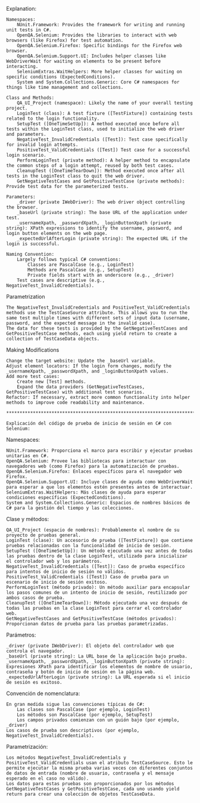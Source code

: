 Explanation:

    Namespaces:
        NUnit.Framework: Provides the framework for writing and running unit tests in C#.
        OpenQA.Selenium: Provides the libraries to interact with web browsers (like Firefox) for test automation.
        OpenQA.Selenium.Firefox: Specific bindings for the Firefox web browser.
        OpenQA.Selenium.Support.UI: Includes helper classes like WebDriverWait for waiting on elements to be present before interacting.
        SeleniumExtras.WaitHelpers: More helper classes for waiting on specific conditions (ExpectedConditions).
        System and System.Collections.Generic: Core C# namespaces for things like time management and collections.

    Class and Methods:
        QA_UI_Project (namespace): Likely the name of your overall testing project.
        LoginTest (class): A test fixture ([TestFixture]) containing tests related to the login functionality.
        SetupTest ([OneTimeSetUp]): A method executed once before all tests within the LoginTest class, used to initialize the web driver and parameters.
        NegativeTest_InvalidCredentials ([Test]): Test case specifically for invalid login attempts.
        PositiveTest_ValidCredentials ([Test]) Test case for a successful login scenario.
        PerformLoginTest (private method): A helper method to encapsulate the common steps of a login attempt, reused by both test cases.
        CleanupTest ([OneTimeTearDown]): Method executed once after all tests in the LoginTest class to quit the web driver.
        GetNegativeTestCases and GetPositiveTestCase (private methods): Provide test data for the parameterized tests.

    Parameters:
        _driver (private IWebDriver): The web driver object controlling the browser.
        _baseUrl (private string): The base URL of the application under test.
        _usernameXpath, _passwordXpath, _loginButtonXpath (private string): XPath expressions to identify the username, password, and login button elements on the web page.
        _expectedUrlAfterLogin (private string): The expected URL if the login is successful.

    Naming Convention:
        Largely follows typical C# conventions:
            Classes are PascalCase (e.g., LoginTest)
            Methods are PascalCase (e.g., SetupTest)
            Private fields start with an underscore (e.g., _driver)
        Test cases are descriptive (e.g., NegativeTest_InvalidCredentials).

Parametrization

    The NegativeTest_InvalidCredentials and PositiveTest_ValidCredentials methods use the TestCaseSource attribute. This allows you to run the same test multiple times with different sets of input data (username, password, and the expected message in the invalid case).
    The data for these tests is provided by the GetNegativeTestCases and GetPositiveTestCase methods, each using yield return to create a collection of TestCaseData objects.

Making Modifications

    Change the target website: Update the _baseUrl variable.
    Adjust element locators: If the login form changes, modify the _usernameXpath, _passwordXpath, and _loginButtonXpath values.
    Add more test cases:
        Create new [Test] methods.
        Expand the data providers (GetNegativeTestCases, GetPositiveTestCase) with additional test scenarios.
    Refactor: If necessary, extract more common functionality into helper methods to improve code readability and maintenance.

    ********************************************************************************************************************************************************************************

    Explicación del código de prueba de inicio de sesión en C# con Selenium:

Namespaces:

    NUnit.Framework: Proporciona el marco para escribir y ejecutar pruebas unitarias en C#.
    OpenQA.Selenium: Provee las bibliotecas para interactuar con navegadores web (como Firefox) para la automatización de pruebas.
    OpenQA.Selenium.Firefox: Enlaces específicos para el navegador web Firefox.
    OpenQA.Selenium.Support.UI: Incluye clases de ayuda como WebDriverWait para esperar a que los elementos estén presentes antes de interactuar.
    SeleniumExtras.WaitHelpers: Más clases de ayuda para esperar condiciones específicas (ExpectedConditions).
    System and System.Collections.Generic: Espacios de nombres básicos de C# para la gestión del tiempo y las colecciones.

Clase y métodos:

    QA_UI_Project (espacio de nombres): Probablemente el nombre de su proyecto de pruebas general.
    LoginTest (clase): Un accesorio de prueba ([TestFixture]) que contiene pruebas relacionadas con la funcionalidad de inicio de sesión.
    SetupTest ([OneTimeSetUp]): Un método ejecutado una vez antes de todas las pruebas dentro de la clase LoginTest, utilizado para inicializar el controlador web y los parámetros.
    NegativeTest_InvalidCredentials ([Test]): Caso de prueba específico para intentos de inicio de sesión no válidos.
    PositiveTest_ValidCredentials ([Test]) Caso de prueba para un escenario de inicio de sesión exitoso.
    PerformLoginTest (método privado): Un método auxiliar para encapsular los pasos comunes de un intento de inicio de sesión, reutilizado por ambos casos de prueba.
    CleanupTest ([OneTimeTearDown]): Método ejecutado una vez después de todas las pruebas en la clase LoginTest para cerrar el controlador web.
    GetNegativeTestCases and GetPositiveTestCase (métodos privados): Proporcionan datos de prueba para las pruebas parametrizadas.

Parámetros:

    _driver (private IWebDriver): El objeto del controlador web que controla el navegador.
    _baseUrl (private string): La URL base de la aplicación bajo prueba.
    _usernameXpath, _passwordXpath, _loginButtonXpath (private string): Expresiones XPath para identificar los elementos de nombre de usuario, contraseña y botón de inicio de sesión en la página web.
    _expectedUrlAfterLogin (private string): La URL esperada si el inicio de sesión es exitoso.

Convención de nomenclatura:

    En gran medida sigue las convenciones típicas de C#:
        Las clases son PascalCase (por ejemplo, LoginTest)
        Los métodos son PascalCase (por ejemplo, SetupTest)
        Los campos privados comienzan con un guión bajo (por ejemplo, _driver)
    Los casos de prueba son descriptivos (por ejemplo, NegativeTest_InvalidCredentials).

Parametrización:

    Los métodos NegativeTest_InvalidCredentials y PositiveTest_ValidCredentials usan el atributo TestCaseSource. Esto le permite ejecutar la misma prueba varias veces con diferentes conjuntos de datos de entrada (nombre de usuario, contraseña y el mensaje esperado en el caso no válido).
    Los datos para estas pruebas son proporcionados por los métodos GetNegativeTestCases y GetPositiveTestCase, cada uno usando yield return para crear una colección de objetos TestCaseData.
